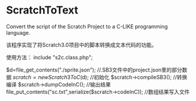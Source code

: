 # ScratchToText
Convert the script of the Scratch Project to a C-LIKE programming language.

该程序实现了将Scratch3.0项目中的脚本转换成文本代码的功能。

使用方法：
   include "s2c.class.php";

   $d=file_get_contents("./sprite.json");	//.SB3文件中的project.json里的部分数据
   $scratch= new Scratch3ToC($d);		//初始化
   $scratch->compileSB3();			//转换编译
   $scratch->dumpCodeInC();			//输出结果
   file_put_contents("sc.txt",serialize($scratch->codeInC));	//数组结果写入文件
